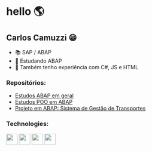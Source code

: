 # hello :earth_americas:

## Carlos Camuzzi :grin:

- :books: SAP / ABAP
- 🌱 Estudando ABAP
- 🌱 Também tenho experiência com C#, JS e HTML

### Repositórios:
- [Estudos ABAP em geral](https://github.com/CarlosCamuzzi/abap-estudo-geral)
- [Estudos POO em ABAP](https://github.com/CarlosCamuzzi/abap-poo)
- [Projeto em ABAP: Sistema de Gestão de Transportes](https://github.com/CarlosCamuzzi/abap-sistema-gestao-transportes)

### Technologies:
<img width="30" height="30" loading="lazy" src="https://img.jsdelivr.com/github.com/SAP.png"> <img src="https://cdn.jsdelivr.net/gh/devicons/devicon/icons/html5/html5-original.svg" width="30" height="30"/> <img src="https://cdn.jsdelivr.net/gh/devicons/devicon/icons/javascript/javascript-original.svg" width="30" height="30" />  <img src="https://cdn.jsdelivr.net/gh/devicons/devicon/icons/csharp/csharp-original.svg" width="30" height="30" /> 

<!--
**CarlosCamuzzi/CarlosCamuzzi** is a ✨ _special_ ✨ repository because its `README.md` (this file) appears on your GitHub profile.

Here are some ideas to get you started:

- 🔭 I’m currently working on ...
- 🌱 I’m currently learning ...
- 👯 I’m looking to collaborate on ...
- 🤔 I’m looking for help with ...
- 💬 Ask me about ...
- 📫 How to reach me: ...
- 😄 Pronouns: ...
- ⚡ Fun fact: ...
-->
